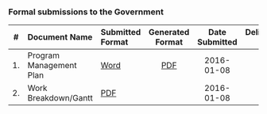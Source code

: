 ### Formal submissions to the Government

\# | Document Name |Submitted Format | Generated Format | Date Submitted | Deliverable #
:---: | :--- | :--- | :---:| :---: | :---:
1. | Program Management Plan | [Word](/Submissions/VistAMetadata_PMPv1.0.doc) |  [PDF](/Submissions/VistAMetadata_PMPv1.0.pdf) |  2016-01-08 | 2 
2. | Work Breakdown/Gantt | [PDF](/Submissions/VistAMetadata_WBSv1.0.pdf) |  | 2016-01-08 | 2

